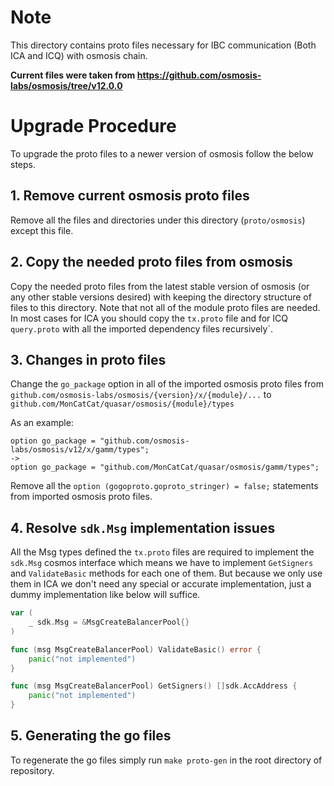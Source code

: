 # Note
This directory contains proto files necessary for IBC communication (Both ICA and ICQ) with osmosis chain.

**Current files were taken from https://github.com/osmosis-labs/osmosis/tree/v12.0.0**

# Upgrade Procedure
To upgrade the proto files to a newer version of osmosis follow the below steps.

## 1. Remove current osmosis proto files
Remove all the files and directories under this directory (`proto/osmosis`) except this file.

## 2. Copy the needed proto files from osmosis
Copy the needed proto files from the latest stable version of osmosis (or any other stable versions desired) with keeping the directory structure of files to this directory.
Note that not all of the module proto files are needed. In most cases for ICA you should copy the `tx.proto` file and for ICQ `query.proto` with all the imported dependency files recursively`.

## 3. Changes in proto files
Change the `go_package` option in all of the imported osmosis proto files from `github.com/osmosis-labs/osmosis/{version}/x/{module}/...` to `github.com/MonCatCat/quasar/osmosis/{module}/types`

As an example:
```
option go_package = "github.com/osmosis-labs/osmosis/v12/x/gamm/types";
->
option go_package = "github.com/MonCatCat/quasar/osmosis/gamm/types";
```

Remove all the `option (gogoproto.goproto_stringer) = false;` statements from imported osmosis proto files.

## 4. Resolve `sdk.Msg` implementation issues
All the Msg types defined the `tx.proto` files are required to implement the `sdk.Msg` cosmos interface which means we have to implement `GetSigners` and `ValidateBasic` methods for each one of them. But because we only use them in ICA we don't need any special or accurate implementation, just a dummy implementation like below will suffice.
```go
var (
	_ sdk.Msg = &MsgCreateBalancerPool{}
)

func (msg MsgCreateBalancerPool) ValidateBasic() error {
	panic("not implemented")
}

func (msg MsgCreateBalancerPool) GetSigners() []sdk.AccAddress {
	panic("not implemented")
}
```

## 5. Generating the go files
To regenerate the go files simply run `make proto-gen` in the root directory of repository.